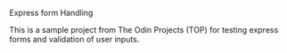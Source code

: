 Express form Handling

This is a sample project from The Odin Projects (TOP) for testing express forms and validation of user inputs.
